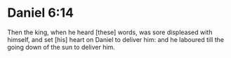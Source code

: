 # Daniel 6:14

Then the king, when he heard [these] words, was sore displeased with himself, and set [his] heart on Daniel to deliver him: and he laboured till the going down of the sun to deliver him.